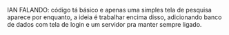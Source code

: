 IAN FALANDO: código tá básico e apenas uma simples tela de pesquisa aparece por enquanto, a ideia é trabalhar encima disso, adicionando banco de dados com tela de login e um servidor pra manter sempre ligado.
